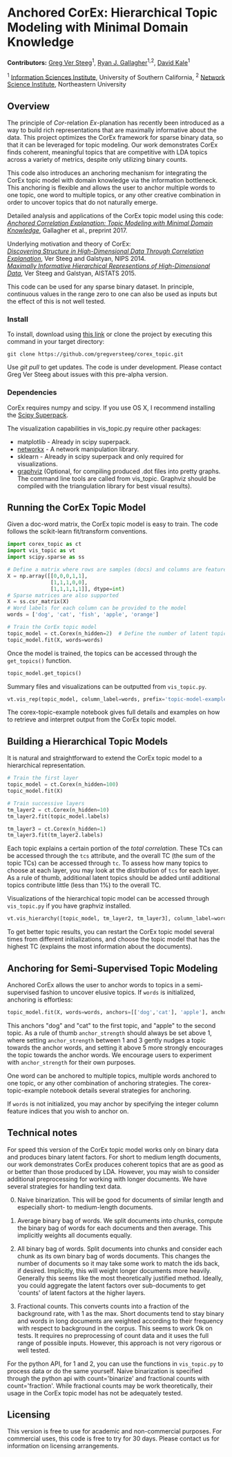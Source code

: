 # Anchored CorEx: Hierarchical Topic Modeling with Minimal Domain Knowledge

**Contributors:** [Greg Ver Steeg](https://www.isi.edu/people/gregv/about)<sup>1</sup>, 
[Ryan J. Gallagher](http://ryanjgallagher.github.io/)<sup>1,2</sup>, 
[David Kale](http://www-scf.usc.edu/~dkale/)<sup>1</sup>

<sup>1</sup> [Information Sciences Institute](https://www.isi.edu/), University of Southern California, 
<sup>2</sup> [Network Science Institute](https://www.networkscienceinstitute.org/), Northeastern University

## Overview

The principle of *Cor*-relation *Ex*-planation has recently been introduced as a way to build rich representations that
are maximally informative about the data. This project optimizes the CorEx framework for sparse binary data, so that it can be leveraged for topic modeling. Our work demonstrates CorEx finds coherent, meaningful topics that are competitive with LDA topics across a variety of metrics, despite only utilizing binary counts.

This code also introduces an anchoring mechanism for integrating the CorEx topic model with domain knowledge via the information bottleneck. This anchoring is flexible and allows the user to anchor multiple words to one topic, one word to multiple topics, or any other creative combination in order to uncover topics that do not naturally emerge.

Detailed analysis and applications of the CorEx topic model using this code:<br>
[*Anchored Correlation Explanation: Topic Modeling with Minimal Domain Knowledge*](https://arxiv.org/abs/1611.10277), Gallagher et al., preprint 2017.

Underlying motivation and theory of CorEx:<br>
[*Discovering Structure in High-Dimensional Data Through Correlation Explanation*](http://arxiv.org/abs/1406.1222), Ver Steeg and Galstyan, NIPS 2014. <br>
[*Maximally Informative Hierarchical Representions of High-Dimensional Data*](http://arxiv.org/abs/1410.7404), Ver Steeg and Galstyan, AISTATS 2015.

This code can be used for any sparse binary dataset. In principle, continuous values in the range zero to one can also be used as 
inputs but the effect of this is not well tested. 

### Install

To install, download using [this link](https://github.com/gregversteeg/corex_topic/archive/master.zip) 
or clone the project by executing this command in your target directory:
```
git clone https://github.com/gregversteeg/corex_topic.git
```
Use *git pull* to get updates. The code is under development. 
Please contact Greg Ver Steeg about issues with this pre-alpha version.  

### Dependencies

CorEx requires numpy and scipy. If you use OS X, I recommend installing the [Scipy Superpack](http://fonnesbeck.github.io/ScipySuperpack/).

The visualization capabilities in vis_topic.py require other packages: 
* matplotlib - Already in scipy superpack.
* [networkx](http://networkx.github.io)  - A network manipulation library. 
* sklearn - Already in scipy superpack and only required for visualizations. 
* [graphviz](http://www.graphviz.org) (Optional, for compiling produced .dot files into pretty graphs. The command line 
tools are called from vis_topic. Graphviz should be compiled with the triangulation library for best visual results).

## Running the CorEx Topic Model

Given a doc-word matrix, the CorEx topic model is easy to train. The code follows the scikit-learn fit/transform conventions.

```python
import corex_topic as ct
import vis_topic as vt
import scipy.sparse as ss

# Define a matrix where rows are samples (docs) and columns are features (words)
X = np.array([[0,0,0,1,1],
              [1,1,1,0,0],
              [1,1,1,1,1]], dtype=int)
# Sparse matrices are also supported 
X = ss.csr_matrix(X)
# Word labels for each column can be provided to the model
words = ['dog', 'cat', 'fish', 'apple', 'orange']

# Train the CorEx topic model
topic_model = ct.Corex(n_hidden=2)  # Define the number of latent topics to use.
topic_model.fit(X, words=words)
```

Once the model is trained, the topics can be accessed through the ```get_topics()``` function.

```python
topic_model.get_topics()
```

Summary files and visualizations can be outputted from ```vis_topic.py```.

```python
vt.vis_rep(topic_model, column_label=words, prefix='topic-model-example')
```

The corex-topic-example notebook gives full details and examples on how to retrieve and interpret output from the CorEx topic model.


## Building a Hierarchical Topic Models

It is natural and straightforward to extend the CorEx topic model to a hierarchical representation.

```python
# Train the first layer
topic_model = ct.Corex(n_hidden=100)
topic_model.fit(X)

# Train successive layers
tm_layer2 = ct.Corex(n_hidden=10)
tm_layer2.fit(topic_model.labels)

tm_layer3 = ct.Corex(n_hidden=1)
tm_layer3.fit(tm_layer2.labels)
```
Each topic explains a certain portion of the *total correlation*. These TCs can be accessed through the ```tcs``` attribute, and the overall TC (the sum of the topic TCs) can be accessed through ```tc```. To assess how many topics to choose at each layer, you may look at the distribution of ```tcs``` for each layer. As a rule of thumb, additional latent topics should be added until additional topics contribute little (less than 1%) to the overall TC.

Visualizations of the hierarchical topic model can be accessed through ```vis_topic.py``` if you have graphviz installed.

```python
vt.vis_hierarchy([topic_model, tm_layer2, tm_layer3], column_label=words, max_edges=300, prefix='topic-model-example')
```

To get better topic results, you can restart the CorEx topic model several times from different initializations, and choose the topic model that has the highest TC (explains the most information about the documents).


## Anchoring for Semi-Supervised Topic Modeling

Anchored CorEx allows the user to anchor words to topics in a semi-supervised fashion to uncover elusive topics. If ```words``` is initialized, anchoring is effortless:

```python
topic_model.fit(X, words=words, anchors=[['dog','cat'], 'apple'], anchor_strength=2)
```

This anchors "dog" and "cat" to the first topic, and "apple" to the second topic. As a rule of thumb ```anchor_strength``` should always be set above 1, where setting ```anchor_strength``` between 1 and 3 gently nudges a topic towards the anchor words, and setting it above 5 more strongly encourages the topic towards the anchor words. We encourage users to experiment with ```anchor_strength``` for their own purposes.

One word can be anchored to multiple topics, multiple words anchored to one topic, or any other combination of anchoring strategies. The corex-topic-example notebook details several strategies for anchoring.

If ```words``` is not initialized, you may anchor by specifying the integer column feature indices that you wish to anchor on.



## Technical notes

For speed this version of the CorEx topic model works only on binary data and produces binary latent factors. For short to medium length documents, our work demonstrates CorEx produces coherent topics that are as good as or better than those produced by LDA. However, you may wish to consider additional preprocessing for working with longer documents. We have several strategies for handling text data. 
 
0. Naive binarization. This will be good for documents of similar length and especially short- to medium-length documents. 
 
1. Average binary bag of words. We split documents into chunks, compute the binary bag of words for each documents and then average. This implicitly weights all documents equally. 
                        
2. All binary bag of words. Split documents into chunks and consider each chunk as its own binary bag of words documents. 
 This changes the number of documents so it may take some work to match the ids back, if desired. Implicitly, this
 will weight longer documents more heavily. Generally this seems like the most theoretically justified method. Ideally, you could aggregate the latent factors over sub-documents to get 'counts' of latent factors at the higher layers. 
 
 3. Fractional counts. This converts counts into a fraction of the background rate, with 1 as the max. Short documents tend to stay binary and words in long documents are weighted according to their frequency with respect to background in the corpus. This seems to work Ok on tests. It requires no preprocessing of count data and it uses the full range of possible inputs. However, this approach is not very rigorous or well tested.
                        
For the python API, for 1 and 2, you can use the functions in ```vis_topic.py``` to process data or do the same yourself. Naive binarization is specified through the python api with count='binarize' and fractional counts with count='fraction'. While fractional counts may be work theoretically, their usage in the CorEx topic model has not be adequately tested.


## Licensing
This version is free to use for academic and non-commercial purposes. For commercial uses, this code is free to try 
for 30 days. Please contact us for information on licensing arrangements. 
